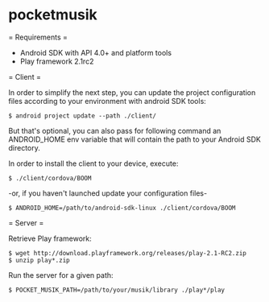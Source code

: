 pocketmusik
===========

= Requirements =

* Android SDK with API 4.0+ and platform tools
* Play framework 2.1rc2

= Client =

In order to simplify the next step, you can update the project configuration files according to your environment with android SDK tools:

```
$ android project update --path ./client/
```

But that's optional, you can also pass for following command an ANDROID_HOME env variable that will contain the path to your Android SDK directory.

In order to install the client to your device, execute:

```
$ ./client/cordova/BOOM
```

-or, if you haven't launched update your configuration files-

```
$ ANDROID_HOME=/path/to/android-sdk-linux ./client/cordova/BOOM
```


= Server =

Retrieve Play framework:

```
$ wget http://download.playframework.org/releases/play-2.1-RC2.zip
$ unzip play*.zip
```

Run the server for a given path:

```
$ POCKET_MUSIK_PATH=/path/to/your/musik/library ./play*/play
```


